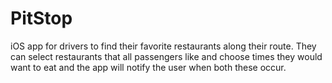 PitStop
=======

iOS app for drivers to find their favorite restaurants along their route. They can select restaurants that all passengers like and choose times they would want to eat and the app will notify the user when both these occur.
